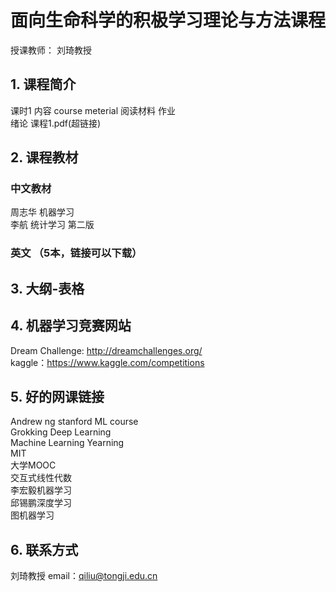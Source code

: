 # 面向生命科学的积极学习理论与方法课程
授课教师： 刘琦教授
## 1. 课程简介 <br>
课时1  内容  course meterial        阅读材料     作业<br>
绪论               课程1.pdf(超链接) <br>

## 2. 课程教材

### 中文教材
周志华 机器学习 <br>
李航 统计学习 第二版 <br>
### 英文 （5本，链接可以下载）

## 3. 大纲-表格

## 4. 机器学习竞赛网站
Dream Challenge: http://dreamchallenges.org/ <br>
kaggle：https://www.kaggle.com/competitions <br>

## 5. 好的网课链接

Andrew ng stanford ML course <br>
Grokking Deep Learning <br>
Machine Learning Yearning <br>
MIT <br>
大学MOOC <br>
交互式线性代数 <br>
李宏毅机器学习 <br>
邱锡鹏深度学习 <br>
图机器学习 <br>

## 6. 联系方式
刘琦教授 email：qiliu@tongji.edu.cn
